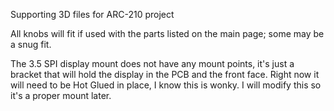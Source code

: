 Supporting 3D files for ARC-210 project

All knobs will fit if used with the parts listed on the main page; some may be a snug fit.

The 3.5 SPI display mount does not have any mount points, it's just a bracket that will
hold the display in the PCB and the front face. Right now it will need to be Hot Glued
in place, I know this is wonky. I will modify this so it's a proper mount later.

